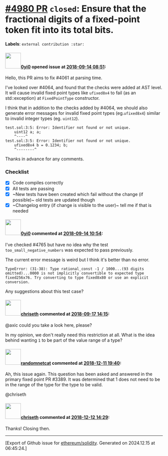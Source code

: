 # [\#4980 PR](https://github.com/ethereum/solidity/pull/4980) `closed`: Ensure that the fractional digits of a fixed-point token fit into its total bits.
**Labels**: `external contribution :star:`


#### <img src="https://avatars.githubusercontent.com/u/30090427?u=d41aec36a69f38c2176ddfa02fb027b19b644861&v=4" width="50">[0yi0](https://github.com/0yi0) opened issue at [2018-09-14 08:51](https://github.com/ethereum/solidity/pull/4980):

Hello, this PR aims to fix #4061 at parsing time.

I've looked over #4064, and found that the checks were added at AST level. It will cause invalid fixed point types like `ufixed8x4` to fail (as an std::exception) at `FixedPointType` constructor.

I think that in addition to the checks added by #4064, we should also generate error messages for invalid fixed point types (eg.`ufixed8x4`) similar to invalid integer types (eg. `uint12`).

```
test.sol:3:5: Error: Identifier not found or not unique.
    uint12 a; a;
    ^----^
test.sol:3:5: Error: Identifier not found or not unique.
    ufixed8x4 b = 0.1234; b;
    ^--------^
```

Thanks in advance for any comments.

### Checklist
- [x] Code compiles correctly
- [x] All tests are passing
- [x] ~New tests have been created which fail without the change (if possible)~ old tests are updated though
- [x] ~Changelog entry (if change is visible to the user)~ tell me if that is needed

#### <img src="https://avatars.githubusercontent.com/u/30090427?u=d41aec36a69f38c2176ddfa02fb027b19b644861&v=4" width="50">[0yi0](https://github.com/0yi0) commented at [2018-09-14 10:54](https://github.com/ethereum/solidity/pull/4980#issuecomment-421320476):

I've checked #4765 but have no idea why the test `too_small_negative_numbers` was expected to pass previously.

The current error message is weird but I think it's better than no error.
```
TypeError: (31-38): Type rational_const -1 / 1000...(93 digits omitted)...0000 is not implicitly convertible to expected type fixed256x76. Try converting to type fixed8x80 or use an explicit conversion.
```
Any suggestions about this test case?

#### <img src="https://avatars.githubusercontent.com/u/9073706?v=4" width="50">[chriseth](https://github.com/chriseth) commented at [2018-09-17 14:15](https://github.com/ethereum/solidity/pull/4980#issuecomment-422034445):

@axic could you take a look here, please?

In my opinion, we don't really need this restriction at all. What is the idea behind wanting `1` to be part of the value range of a type?

#### <img src="https://avatars.githubusercontent.com/u/1988485?v=4" width="50">[randomnetcat](https://github.com/randomnetcat) commented at [2018-12-11 19:40](https://github.com/ethereum/solidity/pull/4980#issuecomment-446334485):

Ah, this issue again. This question has been asked and answered in the primary fixed point PR #3389. It was determined that 1 does not need to be in the range of the type for the type to be valid.

@chriseth

#### <img src="https://avatars.githubusercontent.com/u/9073706?v=4" width="50">[chriseth](https://github.com/chriseth) commented at [2018-12-12 14:29](https://github.com/ethereum/solidity/pull/4980#issuecomment-446606808):

Thanks! Closing then.


-------------------------------------------------------------------------------



[Export of Github issue for [ethereum/solidity](https://github.com/ethereum/solidity). Generated on 2024.12.15 at 06:45:24.]
